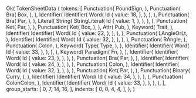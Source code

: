 Ok(
    TokenSheetData {
        tokens: [
            Punctuation(
                PoundSign,
            ),
            Punctuation(
                Bra(
                    Box,
                ),
            ),
            Identifier(
                Identifier(
                    Word(
                        Id {
                            value: 18,
                        },
                    ),
                ),
            ),
            Punctuation(
                Bra(
                    Par,
                ),
            ),
            Literal(
                String(
                    StringLiteral(
                        Id {
                            value: 1,
                        },
                    ),
                ),
            ),
            Punctuation(
                Ket(
                    Par,
                ),
            ),
            Punctuation(
                Ket(
                    Box,
                ),
            ),
            Attr(
                Pub,
            ),
            Keyword(
                Trait,
            ),
            Identifier(
                Identifier(
                    Word(
                        Id {
                            value: 22,
                        },
                    ),
                ),
            ),
            Punctuation(
                LAngleOrLt,
            ),
            Identifier(
                Identifier(
                    Word(
                        Id {
                            value: 32,
                        },
                    ),
                ),
            ),
            Punctuation(
                RAngle,
            ),
            Punctuation(
                Colon,
            ),
            Keyword(
                Type(
                    Type,
                ),
            ),
            Identifier(
                Identifier(
                    Word(
                        Id {
                            value: 33,
                        },
                    ),
                ),
            ),
            Keyword(
                Paradigm(
                    Fn,
                ),
            ),
            Identifier(
                Identifier(
                    Word(
                        Id {
                            value: 23,
                        },
                    ),
                ),
            ),
            Punctuation(
                Bra(
                    Par,
                ),
            ),
            Identifier(
                Identifier(
                    Word(
                        Id {
                            value: 24,
                        },
                    ),
                ),
            ),
            Punctuation(
                Colon,
            ),
            Identifier(
                Identifier(
                    Word(
                        Id {
                            value: 32,
                        },
                    ),
                ),
            ),
            Punctuation(
                Ket(
                    Par,
                ),
            ),
            Punctuation(
                Binary(
                    Curry,
                ),
            ),
            Identifier(
                Identifier(
                    Word(
                        Id {
                            value: 34,
                        },
                    ),
                ),
            ),
            Punctuation(
                ColonColon,
            ),
            Identifier(
                Identifier(
                    Word(
                        Id {
                            value: 33,
                        },
                    ),
                ),
            ),
        ],
        group_starts: [
            0,
            7,
            14,
            16,
        ],
        indents: [
            0,
            0,
            4,
            4,
        ],
    },
)